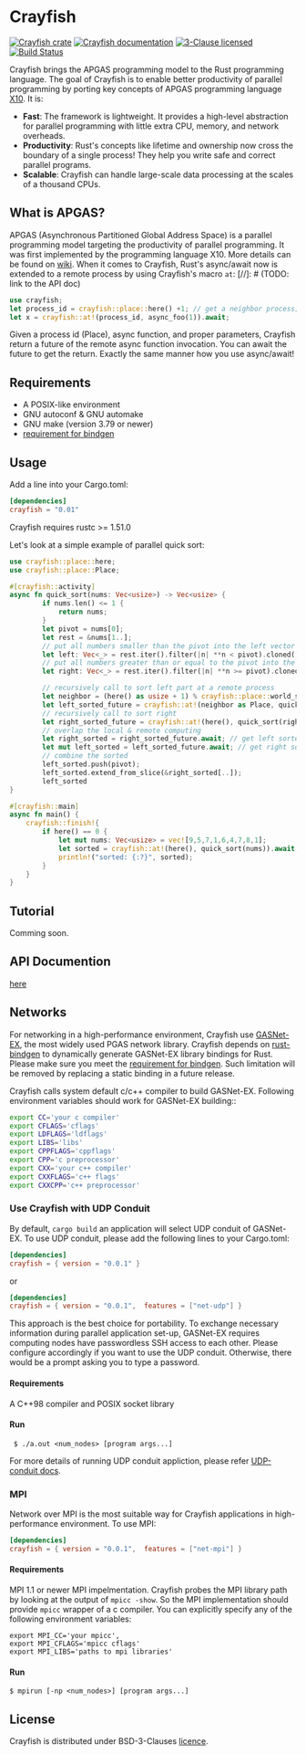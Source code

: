 # Crayfish
[![Crayfish crate](https://img.shields.io/crates/v/crayfish.svg)](https://crates.io/crates/crayfish)
[![Crayfish documentation](https://docs.rs/crayfish/badge.svg)](https://docs.rs/crayfish)
[![3-Clause licensed](https://img.shields.io/badge/license-BSD-blue.svg)](https://github.com/jaxonwang/crayfish/blob/master/LICENSE)
[![Build Status](https://github.com/jaxonwang/crayfish/workflows/CI/badge.svg)](https://github.com/jaxonwang/crayfish/actions/workflows/rust.yml)

Crayfish brings the APGAS programming model to the Rust programming language. The goal of Crayfish is to enable better productivity of parallel programming by porting key concepts of APGAS programming language [X10][x10-url]. It is:

- **Fast**: The framework is lightweight. It provides a high-level abstraction for parallel programming with little extra CPU, memory, and network overheads.
- **Productivity**: Rust's concepts like lifetime and ownership now cross the boundary of a single process! They help you write safe and correct parallel programs.
- **Scalable**: Crayfish can handle large-scale data processing at the scales of a thousand CPUs.

[X10-url]: http://x10-lang.org/

## What is APGAS?
APGAS (Asynchronous Partitioned Global Address Space) is a parallel programming model targeting the productivity of parallel programming. It was first implemented by the programming language X10. More details can be found on [wiki][gpas-url]. When it comes to Crayfish, Rust's async/await now is extended to a remote process by using Crayfish's macro `at`: 
[//]: # (TODO: link to the API doc)
```rust
use crayfish;
let process_id = crayfish::place::here() +1; // get a neighbor process;
let x = crayfish::at!(process_id, async_foo(1)).await;
```
Given a process id (Place), async function, and proper parameters, Crayfish return a future of the remote async function invocation. You can await the future to get the return. Exactly the same manner how you use async/await!

[gpas-url]: https://en.wikipedia.org/wiki/Partitioned_global_address_space

## Requirements
- A POSIX-like environment
- GNU autoconf & GNU automake
- GNU make (version 3.79 or newer)
- [requirement for bindgen](https://rust-lang.github.io/rust-bindgen/requirements.html)

## Usage 

Add a line into your Cargo.toml:
```toml
[dependencies]
crayfish = "0.01"
```
Crayfish requires rustc  >= 1.51.0

Let's look at a simple example of parallel quick sort:
```rust
use crayfish::place::here;
use crayfish::place::Place;

#[crayfish::activity]
async fn quick_sort(nums: Vec<usize>) -> Vec<usize> {
        if nums.len() <= 1 {
            return nums;
        }
        let pivot = nums[0];
        let rest = &nums[1..];
        // put all numbers smaller than the pivot into the left vector
        let left: Vec<_> = rest.iter().filter(|n| **n < pivot).cloned().collect();
        // put all numbers greater than or equal to the pivot into the right vector
        let right: Vec<_> = rest.iter().filter(|n| **n >= pivot).cloned().collect();

        // recursively call to sort left part at a remote process
        let neighbor = (here() as usize + 1) % crayfish::place::world_size();
        let left_sorted_future = crayfish::at!(neighbor as Place, quick_sort(left));
        // recursively call to sort right
        let right_sorted_future = crayfish::at!(here(), quick_sort(right));
        // overlap the local & remote computing
        let right_sorted = right_sorted_future.await; // get left sorted vector
        let mut left_sorted = left_sorted_future.await; // get right sorted vector
        // combine the sorted
        left_sorted.push(pivot);
        left_sorted.extend_from_slice(&right_sorted[..]);
        left_sorted
}

#[crayfish::main]
async fn main() {
    crayfish::finish!{
        if here() == 0 {
            let mut nums: Vec<usize> = vec![9,5,7,1,6,4,7,8,1];
            let sorted = crayfish::at!(here(), quick_sort(nums)).await;
            println!("sorted: {:?}", sorted);
        }
    }
}
```

## Tutorial
Comming soon.

## API Documention
[here](https://docs.rs/crayfish)

## Networks

For networking in a high-performance environment, Crayfish use [GASNet-EX](https://gasnet.lbl.gov/), the most widely used PGAS network library. Crayfish depends on [rust-bindgen](https://github.com/rust-lang/rust-bindgen) to dynamically generate GASNet-EX library bindings for Rust. Please make sure you meet the [requirement for bindgen](https://rust-lang.github.io/rust-bindgen/requirements.html). Such limitation will be removed by replacing a static binding in a future release. 

Crayfish calls system default c/c++ compiler to build GASNet-EX. Following environment variables should work for GASNet-EX building::
```sh
export CC='your c compiler'
export CFLAGS='cflags'
export LDFLAGS='ldflags'
export LIBS='libs'
export CPPFLAGS='cppflags'
export CPP='c preprocessor'
export CXX='your c++ compiler'
export CXXFLAGS='c++ flags'
export CXXCPP='c++ preprocessor'
```
### Use Crayfish with UDP Conduit
By default, `cargo build` an application will select UDP conduit of GASNet-EX. To use UDP conduit, please add the following lines to your Cargo.toml:
```toml
[dependencies]
crayfish = { version = "0.0.1" }
```
or
```toml
[dependencies]
crayfish = { version = "0.0.1",  features = ["net-udp"] }
```
This approach is the best choice for portability. To exchange necessary information during parallel application set-up, GASNet-EX requires computing nodes have passwordless SSH access to each other. Please configure accordingly if you want to use the UDP conduit. Otherwise, there would be a prompt asking you to type a password.

#### Requirements
A C++98 compiler and POSIX socket library

#### Run
```console
 $ ./a.out <num_nodes> [program args...]
```
For more details of running UDP conduit appliction, please refer [UDP-conduit docs](https://gasnet.lbl.gov/dist-ex/udp-conduit/README).

### MPI
Network over MPI is the most suitable way for Crayfish applications in high-performance environment. To use MPI:
```toml
[dependencies]
crayfish = { version = "0.0.1",  features = ["net-mpi"] }
```
#### Requirements
MPI 1.1 or newer MPI impelmentation.
Crayfish probes the MPI library path by looking at the output of `mpicc -show`. So the MPI implementation should provide `mpicc` wrapper of a c compiler.
You can explicitly specify any of the following environment variables:
```
export MPI_CC='your mpicc',
export MPI_CFLAGS='mpicc cflags'
export MPI_LIBS='paths to mpi libraries'
```
#### Run
```console
$ mpirun [-np <num_nodes>] [program args...]   
```

## License
Crayfish is distributed under BSD-3-Clauses [licence](https://github.com/jaxonwang/crayfish/blob/master/LICENSE).
